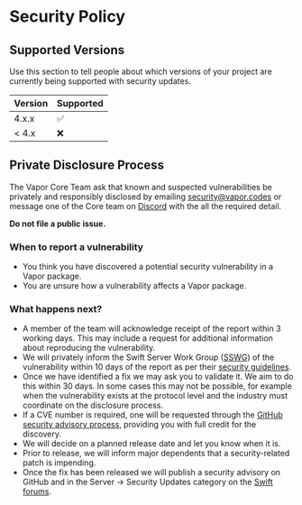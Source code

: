 # Security Policy

## Supported Versions

Use this section to tell people about which versions of your project are
currently being supported with security updates.

| Version | Supported          |
| ------- | ------------------ |
| 4.x.x   | :white_check_mark: |
| < 4.x   | :x:                |

## Private Disclosure Process

The Vapor Core Team ask that known and suspected vulnerabilities be privately and responsibly disclosed by emailing [security@vapor.codes](security@vapor.codes) or message one of the Core team on [Discord](http://vapor.team) with the all the required detail.

**Do not file a public issue.**

### When to report a vulnerability

* You think you have discovered a potential security vulnerability in a Vapor package.
* You are unsure how a vulnerability affects a Vapor package.

### What happens next?

* A member of the team will acknowledge receipt of the report within 3 working days. This may include a request for additional information about reproducing the vulnerability.
* We will privately inform the Swift Server Work Group ([SSWG](https://github.com/swift-server/sswg)) of the vulnerability within 10 days of the report as per their [security guidelines](https://github.com/swift-server/sswg/blob/main/security/README.md).
* Once we have identified a fix we may ask you to validate it. We aim to do this within 30 days. In some cases this may not be possible, for example when the vulnerability exists at the protocol level and the industry must coordinate on the disclosure process.
* If a CVE number is required, one will be requested through the [GitHub security advisory process](https://docs.github.com/en/code-security/security-advisories), providing you with full credit for the discovery.
* We will decide on a planned release date and let you know when it is.
* Prior to release, we will inform major dependents that a security-related patch is impending.
* Once the fix has been released we will publish a security advisory on GitHub and in the Server → Security Updates category on the [Swift forums](https://forums.swift.org/c/server/security-updates/).